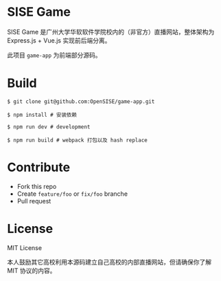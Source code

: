 # SISE Game

SISE Game 是广州大学华软软件学院校内的（非官方）直播网站，整体架构为 Express.js + Vue.js 实现前后端分离。

此项目 `game-app` 为前端部分源码。

# Build

```shell
$ git clone git@github.com:OpenSISE/game-app.git

$ npm install # 安装依赖
```

```shell
$ npm run dev # development

$ npm run build # webpack 打包以及 hash replace
```

# Contribute

- Fork this repo
- Create `feature/foo` or `fix/foo` branche
- Pull request

# License

MIT License

本人鼓励其它高校利用本源码建立自己高校的内部直播网站，但请确保你了解 MIT 协议的内容。
